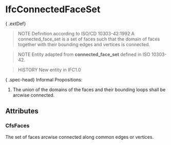 # IfcConnectedFaceSet

{ .extDef}
> NOTE  Definition according to ISO/CD 10303-42:1992
> A connected_face_set is a set of faces such that the domain of faces together with their bounding edges and vertices is connected.

> NOTE  Entity adapted from **connected_face_set** defined in ISO 10303-42.

> HISTORY  New entity in IFC1.0

{ .spec-head}
Informal Propositions:

1. The union of the domains of the faces and their bounding loops shall be arcwise connected.

## Attributes

### CfsFaces
The set of faces arcwise connected along common edges or vertices.
